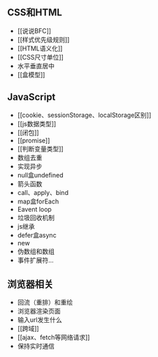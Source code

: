 ## CSS和HTML

- [[说说BFC]]
- [[样式优先级规则]]
- [[HTML语义化]]
- [[CSS尺寸单位]]
- 水平垂直居中
- [[盒模型]]

## JavaScript

- [[cookie、sessionStorage、localStorage区别]]
- [[js数据类型]]
- [[闭包]]
- [[promise]]
- [[判断变量类型]]
- 数组去重
- 实现异步
- null盒undefined
- 箭头函数
- call、apply、bind
- map盒forEach
- Eavent loop
- 垃圾回收机制
- js继承
- defer盒async
- new
- 伪数组和数组
- 事件扩展符...

## 浏览器相关

- 回流（重排）和重绘
- 浏览器渲染页面
- 输入url发生什么
- [[跨域]]
- [[ajax、fetch等网络请求]]
- 保持实时通信